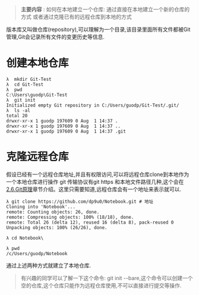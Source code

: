 > **主要内容** : 如何在本地建立一个仓库: 通过直接在本地建立一个新的仓库的方式 或者通过克隆已有的远程仓库到本地的方式

版本库又叫做仓库(repository),可以理解为一个目录,该目录里面所有文件都被Git管理,Git会记录所有文件的变更历史等信息.

# 创建本地仓库

```
λ  mkdir Git-Test
λ  cd Git-Test
λ  pwd
C:\Users\guodp\Git-Test
λ  git init
Initialized empty Git repository in C:/Users/guodp/Git-Test/.git/
λ  ls -al
total 20
drwxr-xr-x 1 guodp 197609 0 Aug  1 14:37 .
drwxr-xr-x 1 guodp 197609 0 Aug  1 14:37 ..
drwxr-xr-x 1 guodp 197609 0 Aug  1 14:37 .git
```

# 克隆远程仓库

假设已经有一个远程仓库地址,并且有权限访问,可以将远程仓库clone到本地作为一个本地仓库进行操作
git 传输协议有git https 和本地文件路径几种,这个会在[2.6.Git原理](../2.6.Git原理/README.md)章节介绍。这里只需要知道,远程仓库会有一个地址来表示就可以.

```
λ git clone https://github.com/dp9u0/Notebook.git # 地址
Cloning into 'Notebook'...
remote: Counting objects: 26, done.
remote: Compressing objects: 100% (18/18), done.
remote: Total 26 (delta 12), reused 16 (delta 8), pack-reused 0
Unpacking objects: 100% (26/26), done.

λ cd Notebook\

λ pwd
/c/Users/guodp/Notebook
```

通过上述两种方式就建立了本地仓库.

> 有兴趣的同学可以了解一下这个命令: git init --bare,这个命令可以创建一个空的仓库,这个仓库只能作为远程仓库使用,不可以直接进行提交等操作.



